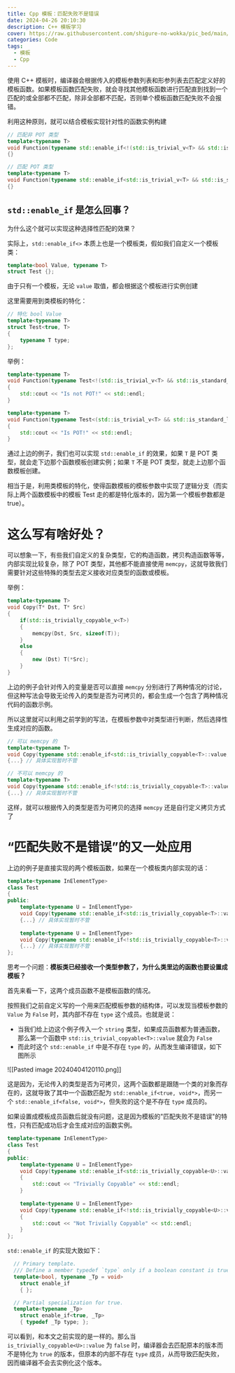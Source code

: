 ```yaml
---
title: Cpp 模板：匹配失败不是错误
date: 2024-04-26 20:10:30
description: C++ 模板学习
cover: https://raw.githubusercontent.com/shigure-no-wokka/pic_bed/main/imgs/family_code.jpg
categories: Code
tags:
  - 模板
  - Cpp
---
```


使用 C++ 模板时，编译器会根据传入的模板参数列表和形参列表去匹配定义好的模板函数。如果模板函数匹配失败，就会寻找其他模板函数进行匹配直到找到一个匹配的或全部都不匹配，除非全部都不匹配，否则单个模板函数匹配失败不会报错。

利用这种原则，就可以结合模板实现针对性的函数实例构建

```cpp
// 匹配非 POT 类型
template<typename T>
void Function(typename std::enable_if<!(std::is_trivial_v<T> && std::is_standard_layout_v<T>), const T&>::type InT)
{}

// 匹配 POT 类型
template<typename T>
void Function(typename std::enable_if<std::is_trivial_v<T> && std::is_standard_layout_v<T>, const T&>::type InT)
{}
```


## `std::enable_if` 是怎么回事？
为什么这个就可以实现这种选择性匹配的效果？

实际上，`std::enable_if<>` 本质上也是一个模板类，假如我们自定义一个模板类：

```cpp
template<bool Value, typename T>
struct Test {};
```

由于只有一个模板，无论 `value` 取值，都会根据这个模板进行实例创建

这里需要用到类模板的特化：

```cpp
// 特化 bool Value
template<typename T>
struct Test<true, T>
{
	typename T type;
};
```

举例：

```cpp
template<typename T>
void Function(typename Test<!(std::is_trivial_v<T> && std::is_standard_layout_v<T>), const T&>::type InT) 
{
	std::cout << "Is not POT!" << std::endl;
}

template<typename T>
void Function(typename Test<(std::is_trivial_v<T> && std::is_standard_layout_v<T>), const T&>::type InT) 
{
	std::cout << "Is POT!" << std::endl;
}
```

通过上边的例子，我们也可以实现 `std::enable_if` 的效果，如果 `T` 是 POT 类型，就会走下边那个函数模板创建实例；如果 `T` 不是 POT 类型，就走上边那个函数模板创建。

相当于是，利用类模板的特化，使得函数模板的模板参数中实现了逻辑分支（而实际上两个函数模板中的模板 Test 走的都是特化版本的，因为第一个模板参数都是 true）。

# 这么写有啥好处？

可以想象一下，有些我们自定义的复杂类型，它的构造函数，拷贝构造函数等等，内部实现比较复杂，除了 POT 类型，其他都不能直接使用 `memcpy`，这就导致我们需要针对这些特殊的类型去定义接收对应类型的函数或模板。

举例：
```cpp
template<typename T>
void Copy(T* Dst, T* Src)
{
	if(std::is_trivially_copyable_v<T>)
	{
		memcpy(Dst, Src, sizeof(T));
	}
	else
	{
		new (Dst) T(*Src);
	}
}
```

上边的例子会针对传入的变量是否可以直接 `memcpy` 分别进行了两种情况的讨论，但这种写法会导致无论传入的类型是否为可拷贝的，都会生成一个包含了两种情况代码的函数示例。

所以这里就可以利用之前学到的写法，在模板参数中对类型进行判断，然后选择性生成对应的函数。

```cpp
// 可以 memcpy 的
template<typename T>
void Copy(typename std::enable_if<std::is_trivially_copyable<T>::value, void*>::type Dst, T* Src)
{...} // 具体实现暂时不管

// 不可以 memcpy 的
template<typename T>
void Copy(typename std::enable_if<!std::is_trivially_copyable<T>::value, void*>::type Dst, T* Src)
{...} // 具体实现暂时不管
```

这样，就可以根据传入的类型是否为可拷贝的选择 `memcpy` 还是自行定义拷贝方式了

# “匹配失败不是错误”的又一处应用

上边的例子是直接实现的两个模板函数，如果在一个模板类内部实现的话：
```cpp
template<typename InElementType>
class Test
{
public:
	template<typename U = InElementType>
	void Copy(typename std::enable_if<std::is_trivially_copyable<T>::value, void*>::type Dst, void* Src)
	{...} // 具体实现暂时不管
	
	template<typename U = InElementType>
	void Copy(typename std::enable_if<!std::is_trivially_copyable<T>::value, void*>::type Dst, void* Src)
	{...} // 具体实现暂时不管
};
```

思考一个问题：**模板类已经接收一个类型参数了，为什么类里边的函数也要设置成模板？**

首先来看一下，这两个成员函数不是模板函数的情况。

按照我们之前自定义写的一个用来匹配模板参数的结构体，可以发现当模板参数的 `Value` 为 `False` 时，其内部不存在 `type` 这个成员。也就是说：
- 当我们给上边这个例子传入一个 `string` 类型，如果成员函数都为普通函数，那么第一个函数中 `std::is_trivial_copyable<T>::value` 就会为 `False`
- 而此时这个 `std::enable_if` 中是不存在 `type` 的，从而发生编译错误，如下图所示

![[Pasted image 20240404120110.png]]

这是因为，无论传入的类型是否为可拷贝，这两个函数都是跟随一个类的对象而存在的，这就导致了其中一个函数匹配为 `std::enable_if<true, void*>`，而另一个 `std::enable_if<false, void*>`，但失败的这个是不存在 `type` 成员的。

如果设置成模板成员函数后就没有问题，这是因为模板的"匹配失败不是错误"的特性，只有匹配成功后才会生成对应的函数实例。

```cpp
template<typename InElementType>
class Test
{
public:
    template<typename U = InElementType>
    void Copy(typename std::enable_if<std::is_trivially_copyable<U>::value, void*>::type Dst, void* Src)
    {
        std::cout << "Trivially Copyable" << std::endl;
    }
    
    template<typename U = InElementType>
    void Copy(typename std::enable_if<!std::is_trivially_copyable<U>::value, void*>::type Dst, void* Src)
    {
        std::cout << "Not Trivially Copyable" << std::endl;
    }
};
```

`std::enable_if` 的实现大致如下：
```cpp
  // Primary template.
  /// Define a member typedef `type` only if a boolean constant is true.
  template<bool, typename _Tp = void>
    struct enable_if
    { };

  // Partial specialization for true.
  template<typename _Tp>
    struct enable_if<true, _Tp>
    { typedef _Tp type; };
```

可以看到，和本文之前实现的是一样的。那么当 `is_trivially_copyable<U>::value` 为 `false` 时，编译器会去匹配原本的版本而不是特化为 `true` 的版本，但原本的内部不存在 `type` 成员，从而导致匹配失败，因而编译器不会去实例化这个版本。 




